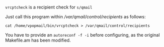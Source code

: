 `vrcptcheck` is a recipient check for `s/qmail`

Just call this program within */var/qmail/control/recipients* as follows:

```
cat /home/vpopmail/bin/vrcptcheck > /var/qmail/control/recipients
```
You have to provide an `autoreconf -f -i` before configuring, as the original Makefile.am has been modified.
